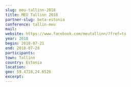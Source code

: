```yaml
---
slug: meu-tallinn-2018
title: MEU Tallinn 2018
partner-slug: beta-estonia
conference: tallin-meu
mail:
website: https://www.facebook.com/meutallinn/?fref=ts
year: 2018
begin: 2018-07-21
end: 2018-07-28
participants:
town: Tallinn
country: Estonia
location:
geo: 59.4718,24.6526
excerpt: 
---
```

